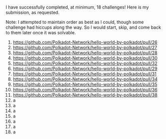 I have successfully completed, at minimum, 18 challenges! 
Here is my submission, as requested.

Note: I attempted to maintain order as best as I could, though some challenge had hiccups along the way. So I would start, skip, and come back to them later once it was solvable. 

1. https://github.com/Polkadot-Network/hello-world-by-polkadot/pull/26
2. https://github.com/Polkadot-Network/hello-world-by-polkadot/pull/27
3. https://github.com/Polkadot-Network/hello-world-by-polkadot/pull/28
4. https://github.com/Polkadot-Network/hello-world-by-polkadot/pull/30
5. https://github.com/Polkadot-Network/hello-world-by-polkadot/pull/32
6. https://github.com/Polkadot-Network/hello-world-by-polkadot/pull/29
7. https://github.com/Polkadot-Network/hello-world-by-polkadot/pull/31
8. https://github.com/Polkadot-Network/hello-world-by-polkadot/pull/34
9. https://github.com/Polkadot-Network/hello-world-by-polkadot/pull/35
10. https://github.com/Polkadot-Network/hello-world-by-polkadot/pull/36
11. https://github.com/Polkadot-Network/hello-world-by-polkadot/pull/38
12. a
13. a
14. a
15. a
16. a
17. a
18. a